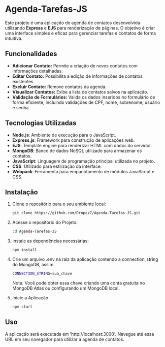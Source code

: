 # Agenda-Tarefas-JS

Este projeto é uma aplicação de agenda de contatos desenvolvida utilizando **Express** e **EJS** para renderização de páginas. O objetivo é criar uma interface simples e eficaz para gerenciar tarefas e contatos de forma intuitiva.

## Funcionalidades

- **Adicionar Contato:** Permite a criação de novos contatos com informações detalhadas.
- **Editar Contato:** Possibilita a edição de informações de contatos existentes.
- **Excluir Contato:** Remove contatos da agenda.
- **Visualizar Contatos:** Exibe a lista de contatos salvos na aplicação.
- **Validação de Formulários:** Valida os dados inseridos no formulário de forma eficiente, incluindo validações de CPF, nome, sobrenome, usuário e senha.

## Tecnologias Utilizadas

- **Node.js**: Ambiente de execução para o JavaScript.
- **Express.js**: Framework para construção de aplicações web.
- **EJS**: Template engine para renderizar HTML com dados do servidor.
- **MongoDB**: Banco de dados NoSQL utilizado para armazenar os contatos.
- **JavaScript**: Linguagem de programação principal utilizada no projeto.
- **CSS**: Utilizado para estilização da interface.
- **Webpack**: Ferramenta para empacotamento de módulos JavaScript e CSS.

## Instalação

1. Clone o repositório para o seu ambiente local:

   ```bash
   git clone https://github.com/Dropez7/Agenda-Tarefas-JS.git
   ```

2. Acesse o repositório do Projeto:
   ```bash
   cd Agenda-Tarefas-JS
   ```

3. Instale as dependências necessárias:
   ```bash
   npm install
   ```

4. Crie um arquivo .env na raiz da aplicação contendo a connection_string do MongoDB, assim:
   ```bash
   CONNECTION_STRING=sua_chave
   ```
   Nota: Você pode obter essa chave criando uma conta gratuita no MongoDB Atlas ou configurando um MongoDB local.

5. Inicie a Aplicação
   ```bash
   npm start
   ```

## Uso
A aplicação será executada em 'http://localhost:3000'. Navegue até essa URL em seu navegador para utilizar a agenda de contatos.

